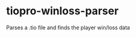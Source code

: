 tiopro-winloss-parser
=====================

Parses a .tio file and finds the player win/loss data 
